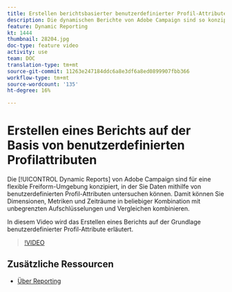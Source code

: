 ```yaml
---
title: Erstellen berichtsbasierter benutzerdefinierter Profil-Attribute
description: Die dynamischen Berichte von Adobe Campaign sind so konzipiert, dass sie eine flexible Freiform-Umgebung darstellen, in der Sie Daten untersuchen können, indem Sie benutzerdefinierte Profil-Attribute einbeziehen. Damit können Sie Dimensionen, Metriken und Zeiträume in beliebiger Kombination mit unbegrenzten Aufschlüsselungen und Vergleichen kombinieren. In diesem Video wird das Erstellen eines Berichts auf der Grundlage benutzerdefinierter Profil-Attribute erläutert.
feature: Dynamic Reporting
kt: 1444
thumbnail: 28204.jpg
doc-type: feature video
activity: use
team: DOC
translation-type: tm+mt
source-git-commit: 11263e247184ddc6a8e3df6a8ed0899907fbb366
workflow-type: tm+mt
source-wordcount: '135'
ht-degree: 16%

---
```



# Erstellen eines Berichts auf der Basis von benutzerdefinierten Profilattributen

Die [!UICONTROL Dynamic Reports] von Adobe Campaign sind für eine flexible Freiform-Umgebung konzipiert, in der Sie Daten mithilfe von benutzerdefinierten Profil-Attributen untersuchen können. Damit können Sie Dimensionen, Metriken und Zeiträume in beliebiger Kombination mit unbegrenzten Aufschlüsselungen und Vergleichen kombinieren.

In diesem Video wird das Erstellen eines Berichts auf der Grundlage benutzerdefinierter Profil-Attribute erläutert.

>[!VIDEO](https://video.tv.adobe.com/v/28204?quality=12)

## Zusätzliche Ressourcen

* [Über Reporting](https://docs.adobe.com/content/help/de-DE/campaign-standard/using/reporting/about-reporting/about-dynamic-reports.html)
